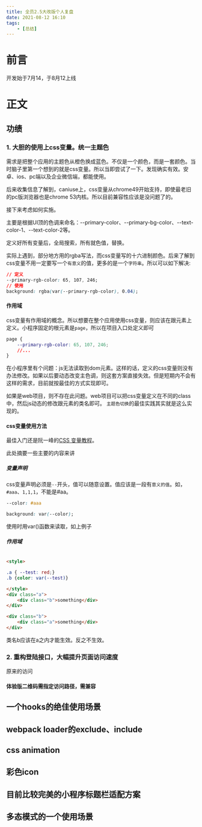 ```yaml
---
title: 全员2.5大改版个人复盘
date: 2021-08-12 16:10
tags: 
    - [总结]
---
```


# 前言

开发始于7月14，于8月12上线

# 正文

## 功绩

### 1. 大胆的使用上css变量。统一主题色

需求是把整个应用的主题色从橙色换成蓝色。不仅是一个颜色，而是一套颜色。当时脑子里第一个想到的就是css变量。所以当即尝试了一下。发现确实有效。安卓、ios、pc端以及企业微信端，都能使用。

后来收集信息了解到，caniuse上，css变量从chrome49开始支持，即使最老旧的pc版浏览器也是chrome 53内核。所以目前兼容性应该是没问题了的。

接下来考虑如何实施。

主要是根据UI顶的色调来命名：--primary-color、--primary-bg-color、--text-color-1、--text-color-2等。

定义好所有变量后，全局搜索，所有就色值，替换。

实际上遇到，部分地方用的rgba写法，而css变量写的十六进制颜色。后来了解到css变量不用一定要写一个`有意义`的值，更多的是一个`字符串`。所以可以如下解决:

```css
// 定义
--primary-rgb-color: 65, 107, 246;
// 使用
background: rgba(var(--primary-rgb-color), 0.04);

```

#### 作用域

css变量有作用域的概念。所以想要在整个应用使用css变量，则应该在跟元素上定义。小程序固定的根元素是`page`，所以在项目入口处定义即可

```css
page {
	--primary-rgb-color: 65, 107, 246;
	//...
}
```

在小程序里有个问题：js无法读取到dom元素。这样的话，定义的css变量则没有办法修改。如果以后要动态改变主色调，则这套方案直接失效。但是短期内不会有这样的需求，目前就按最佳的方式实现即可。

如果是web项目，则不存在此问题。web项目可以把css变量定义在不同的class中，然后js动态的修改跟元素的类名即可。 `主题色切换`的最佳实践其实就是这么实现的。

#### css变量使用方法

最佳入门还是阮一峰的[CSS 变量教程](http://www.ruanyifeng.com/blog/2017/05/css-variables.html)。

此处摘要一些主要的内容来讲

##### 变量声明

css变量声明必须是`--`开头，值可以随意设置。值应该是一段有`意义的值`。如，`#aaa`、`1,1,1`，不能是#aa。

```css
--color: #aaa

background: var(--color);
```
使用时用var()函数来读取，如上例子


##### 作用域

```html

<style>

.a { --test: red;}
.b {color: var(--test)}

</style>
<div class="a">
	<div class="b">something</div>
</div>

<div class="b">
	<div class="a">something</div>
</div>


```
类名b应该在a之内才能生效。反之不生效。

### 2. 重构登陆接口，大幅提升页面访问速度

原来的访问

#### 体验版二维码需指定访问路径，需兼容

## 一个hooks的绝佳使用场景

## webpack loader的exclude、include

## css animation

## 彩色icon

## 目前比较完美的小程序标题栏适配方案

## 多态模式的一个使用场景

